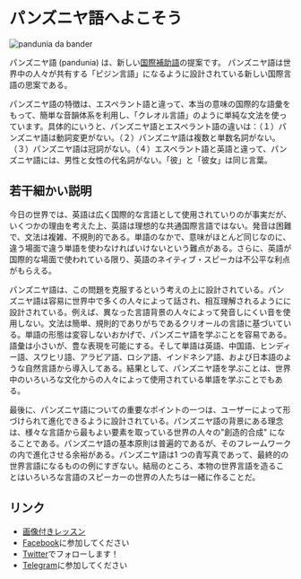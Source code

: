 # パンズニヤ語へよこそう

![](http://www.pandunia.info/bander/bander.png "pandunia da bander")

パンズニヤ語 (pandunia) は、新しい[国際補助語](https://ja.wikipedia.org/wiki/%E5%9B%BD%E9%9A%9B%E8%A3%9C%E5%8A%A9%E8%AA%9E)の提案です。 パンズニヤ語は世界中の人々が共有する「ピジン言語」になるように設計されている新しい国際言語の思案である。

パンズニヤ語の特徴は、エスペラント語と違って、本当の意味の国際的な語彙をもって、簡単な音韻体系を利用し、「クレオル言語」のように単純な文法を使っています。具体的にいうと、パンズニヤ語とエスペラント語の違いは：（１）パンズニヤ語は動詞変更がない。（２）パンズニヤ語は複数と単数名詞がない。（３）パンズニヤ語は冠詞がない。（４）エスペラント語と英語と違って、パンズニヤ語には、男性と女性の代名詞がない。「彼」と「彼女」は同じ言葉。

## 若干細かい説明

今日の世界では、英語は広く国際的な言語として使用されていりのが事実だが、いくつかの理由を考えた上、英語は理想的な共通国際言語ではない。発音は困難で、文法は複雑、不規則的である。単語のなかで、意味がほとんど同じなのに、違う場面で違う単語を使わなければいけないという難点がある。さらに、英語が国際的な場面で使われている限り、英語のネイティブ・スピーカは不公平な利点がもらえる。

パンズニヤ語は、この問題を克服するという考えの上に設計されている。パンズニヤ語は容易に世界中で多くの人々によって話され、相互理解されるようにに設計されている。例えば、異なった言語背景の人々によって発音しにくい音を使用しない。文法は簡単、規則的でありがちであるクリオールの言語に基づいている。単語の形態は変容しないおかげで、パンズニヤ語を学ぶことを容易である。語彙は小さいが、豊な表現を可能にする。そして単語は英語、中国語、ヒンディー語、スワヒリ語、アラビア語、ロシア語、インドネシア語、および日本語のような自然言語から導入してある。結果として、パンズニヤ語を学ぶことは、世界中のいろいろな文化からの人々によって使用されている単語を学ぶことでもある。

最後に、パンズニヤ語についての重要なポイントの一つは、ユーザーによって形づけられて進化できるように設計されている。パンズニヤ語の背景にある理念は、様々な言語から最もよい要素を取っている世界の人々の"創造的合成" になることである。パンズニヤ語の基本原則は普遍的であるが、そのフレームワークの内で進化させる余裕がある。パンズニヤ語は1 つの青写真であって、最終的の世界言語になるものの例にすぎない。結局のところ、本物の世界言語を造ることはいろいろな言語のスピーカーの世界の人たちは一緒に作ることだ。 

## リンク

- [画像付きレッスン](http://www.pandunia.info/pandunia/mini_darse.html)
- [Facebook](http://www.facebook.com/groups/pandunia)に参加してください
- [Twitter](https://twitter.com/pandunia_)でフォローします！
- [Telegram](https://t.me/joinchat/AAAAAENlKqzlMtGkrmf5rg)に参加してください


